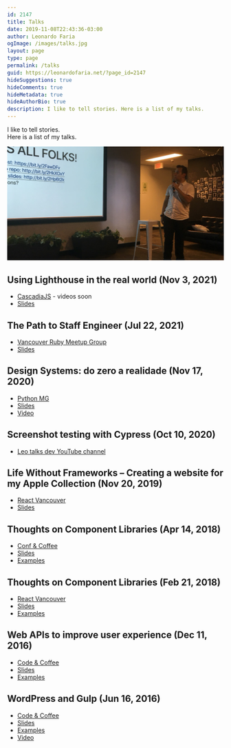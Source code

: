 ```yaml
---
id: 2147
title: Talks
date: 2019-11-08T22:43:36-03:00
author: Leonardo Faria
ogImage: /images/talks.jpg
layout: page
type: page
permalink: /talks
guid: https://leonardofaria.net/?page_id=2147
hideSuggestions: true
hideComments: true
hideMetadata: true
hideAuthorBio: true
description: I like to tell stories. Here is a list of my talks.
---
```


<div class="intro mb-16">
<p>
I like to tell stories.<br/>
Here is a list of my talks.
</p>
</div>

<div class="full-width"><img alt="Talks" src="/images/talks.jpg" /></div>

## Using Lighthouse in the real world (Nov 3, 2021)

* [CascadiaJS](https://2021.cascadiajs.com/) - videos soon
* [Slides](https://bit.ly/lighthouse-real-world)

## The Path to Staff Engineer (Jul 22, 2021)

* [Vancouver Ruby Meetup Group](https://www.meetup.com/vancouver-ruby/events/279344837/)
* [Slides](https://www.icloud.com/keynote/0QMt12KcWdyuYRlJGBANWQe9g#staff-engineer)
## Design Systems: do zero a realidade (Nov 17, 2020)

* [Python MG](https://www.meetup.com/pt-BR/PythonMG/events/274489421/)
* [Slides](https://www.icloud.com/keynote/0A1VJ6XTaJ6Nsk1CX9HAKImpg#design-systems)
* [Video](https://youtu.be/BvuG6DeFN3w?t=2258)

## Screenshot testing with Cypress (Oct 10, 2020)

* [Leo talks dev YouTube channel](https://youtu.be/URQjP1olVtM)
## Life Without Frameworks – Creating a website for my Apple Collection (Nov 20, 2019)

* [React Vancouver](https://reactvancouver.com/event/november-2019-meetup)
* [Slides](http://bit.ly/collection-talk)

## Thoughts on Component Libraries (Apr 14, 2018)

* [Conf & Coffee](https://www.meetup.com/codecoffeeyvr/events/249207842/)
* [Slides](https://leonardofaria.github.io/building-a-react-component-library/)
* [Examples](https://github.com/leonardofaria/leozera-ui)

## Thoughts on Component Libraries (Feb 21, 2018)

* [React Vancouver](https://reactvancouver.com/event/february-2018-meetup)
* [Slides](https://leonardofaria.github.io/thoughts-on-component-libraries-react-vancouver/)
* [Examples](https://github.com/leonardofaria/leozera-ui)

## Web APIs to improve user experience (Dec 11, 2016)

* [Code & Coffee](https://www.meetup.com/codecoffeeyvr/events/235583183/)
* [Slides](https://leonardofaria.github.io/web-apis-to-improve-ux-slides/)
* [Examples](https://github.com/leonardofaria/web-apis-to-improve-ux)

## WordPress and Gulp (Jun 16, 2016)

* [Code & Coffee](https://www.meetup.com/codecoffeeyvr/events/231709823/)
* [Slides](https://leonardofaria.github.io/wordpress-gulp-meetup/)
* [Examples](https://github.com/leonardofaria/meetup-gulp)
* [Video](https://youtu.be/5bg9gBWwInQ?t=227)
